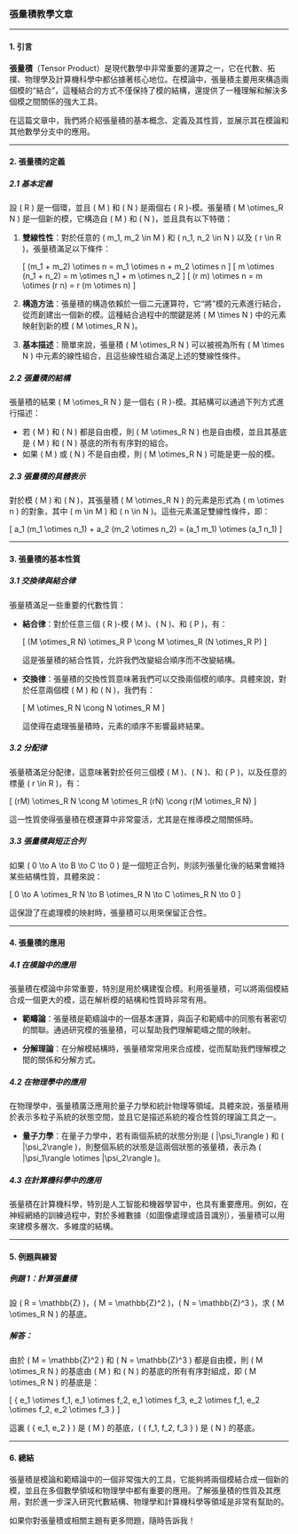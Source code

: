 ### 張量積教學文章

---

#### 1. 引言

**張量積**（Tensor Product）是現代數學中非常重要的運算之一，它在代數、拓撲、物理學及計算機科學中都佔據著核心地位。在模論中，張量積主要用來構造兩個模的“結合”，這種結合的方式不僅保持了模的結構，還提供了一種理解和解決多個模之間關係的強大工具。

在這篇文章中，我們將介紹張量積的基本概念、定義及其性質，並展示其在模論和其他數學分支中的應用。

---

#### 2. 張量積的定義

##### 2.1 基本定義

設 \( R \) 是一個環，並且 \( M \) 和 \( N \) 是兩個右 \( R \)-模。張量積 \( M \otimes_R N \) 是一個新的模，它構造自 \( M \) 和 \( N \)，並且具有以下特徵：

1. **雙線性性**：對於任意的 \( m_1, m_2 \in M \) 和 \( n_1, n_2 \in N \) 以及 \( r \in R \)，張量積滿足以下條件：

   \[
   (m_1 + m_2) \otimes n = m_1 \otimes n + m_2 \otimes n
   \]
   \[
   m \otimes (n_1 + n_2) = m \otimes n_1 + m \otimes n_2
   \]
   \[
   (r m) \otimes n = m \otimes (r n) = r (m \otimes n)
   \]

2. **構造方法**：張量積的構造依賴於一個二元運算符，它“將”模的元素進行結合，從而創建出一個新的模。這種結合過程中的關鍵是將 \( M \times N \) 中的元素映射到新的模 \( M \otimes_R N \)。

3. **基本描述**：簡單來說，張量積 \( M \otimes_R N \) 可以被視為所有 \( M \times N \) 中元素的線性組合，且這些線性組合滿足上述的雙線性條件。

##### 2.2 張量積的結構

張量積的結果 \( M \otimes_R N \) 是一個右 \( R \)-模。其結構可以通過下列方式進行描述：

- 若 \( M \) 和 \( N \) 都是自由模，則 \( M \otimes_R N \) 也是自由模，並且其基底是 \( M \) 和 \( N \) 基底的所有有序對的組合。
- 如果 \( M \) 或 \( N \) 不是自由模，則 \( M \otimes_R N \) 可能是更一般的模。

##### 2.3 張量積的具體表示

對於模 \( M \) 和 \( N \)，其張量積 \( M \otimes_R N \) 的元素是形式為 \( m \otimes n \) 的對象，其中 \( m \in M \) 和 \( n \in N \)。這些元素滿足雙線性條件，即：

\[
a_1 (m_1 \otimes n_1) + a_2 (m_2 \otimes n_2) = (a_1 m_1) \otimes (a_1 n_1)
\]

---

#### 3. 張量積的基本性質

##### 3.1 交換律與結合律

張量積滿足一些重要的代數性質：

- **結合律**：對於任意三個 \( R \)-模 \( M \)、\( N \)、和 \( P \)，有：

  \[
  (M \otimes_R N) \otimes_R P \cong M \otimes_R (N \otimes_R P)
  \]

  這是張量積的結合性質，允許我們改變組合順序而不改變結構。
  
- **交換律**：張量積的交換性質意味著我們可以交換兩個模的順序。具體來說，對於任意兩個模 \( M \) 和 \( N \)，我們有：

  \[
  M \otimes_R N \cong N \otimes_R M
  \]

  這使得在處理張量積時，元素的順序不影響最終結果。

##### 3.2 分配律

張量積滿足分配律，這意味著對於任何三個模 \( M \)、\( N \)、和 \( P \)，以及任意的標量 \( r \in R \)，有：

\[
(rM) \otimes_R N \cong M \otimes_R (rN) \cong r(M \otimes_R N)
\]

這一性質使得張量積在模運算中非常靈活，尤其是在推導模之間關係時。

##### 3.3 張量積與短正合列

如果 \( 0 \to A \to B \to C \to 0 \) 是一個短正合列，則該列張量化後的結果會維持某些結構性質，具體來說：

\[
0 \to A \otimes_R N \to B \otimes_R N \to C \otimes_R N \to 0
\]

這保證了在處理模的映射時，張量積可以用來保留正合性。

---

#### 4. 張量積的應用

##### 4.1 在模論中的應用

張量積在模論中非常重要，特別是用於構建復合模。利用張量積，可以將兩個模結合成一個更大的模，這在解析模的結構和性質時非常有用。

- **範疇論**：張量積是範疇論中的一個基本運算，與函子和範疇中的同態有著密切的關聯。通過研究模的張量積，可以幫助我們理解範疇之間的映射。

- **分解理論**：在分解模結構時，張量積常常用來合成模，從而幫助我們理解模之間的關係和分解方式。

##### 4.2 在物理學中的應用

在物理學中，張量積廣泛應用於量子力學和統計物理等領域。具體來說，張量積用於表示多粒子系統的狀態空間，並且它是描述系統的複合性質的理論工具之一。

- **量子力學**：在量子力學中，若有兩個系統的狀態分別是 \( |\psi_1\rangle \) 和 \( |\psi_2\rangle \)，則整個系統的狀態是這兩個狀態的張量積，表示為 \( |\psi_1\rangle \otimes |\psi_2\rangle \)。

##### 4.3 在計算機科學中的應用

張量積在計算機科學，特別是人工智能和機器學習中，也具有重要應用。例如，在神經網絡的訓練過程中，對於多維數據（如圖像處理或語音識別），張量積可以用來建模多層次、多維度的結構。

---

#### 5. 例題與練習

##### 例題 1：計算張量積

設 \( R = \mathbb{Z} \)，\( M = \mathbb{Z}^2 \)，\( N = \mathbb{Z}^3 \)，求 \( M \otimes_R N \) 的基底。

##### 解答：
由於 \( M = \mathbb{Z}^2 \) 和 \( N = \mathbb{Z}^3 \) 都是自由模，則 \( M \otimes_R N \) 的基底由 \( M \) 和 \( N \) 的基底的所有有序對組成，即 \( M \otimes_R N \) 的基底是：

\[
\{ e_1 \otimes f_1, e_1 \otimes f_2, e_1 \otimes f_3, e_2 \otimes f_1, e_2 \otimes f_2, e_2 \otimes f_3 \}
\]

這裏 \( \{ e_1, e_2 \} \) 是 \( M \) 的基底，\( \{ f_1, f_2, f_3 \} \) 是 \( N \) 的基底。

---

#### 6. 總結

張量積是模論和範疇論中的一個非常強大的工具，它能夠將兩個模結合成一個新的模，並且在多個數學領域和物理學中都有重要的應用。了解張量積的性質及其應用，對於進一步深入研究代數結構、物理學和計算機科學等領域是非常有幫助的。

如果你對張量積或相關主題有更多問題，隨時告訴我！